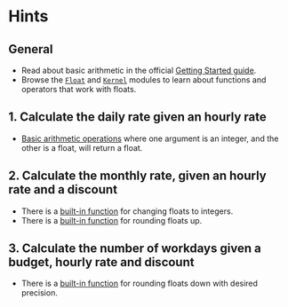 # Hints

## General

- Read about basic arithmetic in the official [Getting Started guide][getting-started-basic-arithmetic].
- Browse the [`Float`][float-functions] and [`Kernel`][kernel-arithmetic-operators] modules to learn about functions and operators that work with floats.

## 1. Calculate the daily rate given an hourly rate

- [Basic arithmetic operations][kernel-arithmetic-operators] where one argument is an integer, and the other is a float, will return a float.

## 2. Calculate the monthly rate, given an hourly rate and a discount

- There is a [built-in function][kernel-trunc] for changing floats to integers.
- There is a [built-in function][float-ceil] for rounding floats up.

## 3. Calculate the number of workdays given a budget, hourly rate and discount

- There is a [built-in function][float-floor] for rounding floats down with desired precision.

[getting-started-basic-arithmetic]: https://elixir-lang.org/getting-started/basic-types.html#basic-arithmetic
[kernel-arithmetic-operators]: https://hexdocs.pm/elixir/Kernel.html#*/2
[kernel-trunc]: https://hexdocs.pm/elixir/Kernel.html#trunc/1
[float-functions]: https://hexdocs.pm/elixir/Float.html#functions
[float-ceil]: https://hexdocs.pm/elixir/Float.html#ceil/2
[float-floor]: https://hexdocs.pm/elixir/Float.html#floor/2
